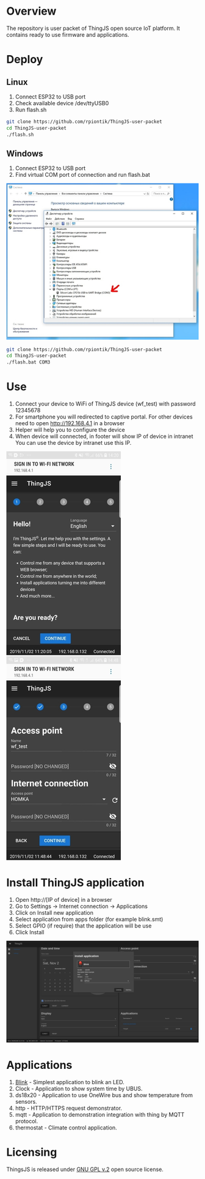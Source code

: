 # Overview
The repository is user packet of ThingJS open source IoT platform. It contains ready to use firmware and applications.

# Deploy

## Linux
1. Connect ESP32 to USB port
2. Check available device /dev/ttyUSB0
3. Run flash.sh
``` bash
git clone https://github.com/rpiontik/ThingJS-user-packet
cd ThingJS-user-packet
./flash.sh

```

## Windows
1. Connect ESP32 to USB port
2. Find virtual COM port of connection and run flash.bat 

![COM port in system](images/win_port.jpg)

``` bash
git clone https://github.com/rpiontik/ThingJS-user-packet
cd ThingJS-user-packet
./flash.bat COM3
```

# Use
1. Connect your device to WiFi of ThingJS device (wf_test) with password 12345678
2. For smartphone you will redirected to captive portal. For other devices need to open http://192.168.4.1 in a browser
3. Helper will help you to configure the device
4. When device will connected, in footer will show IP of device in intranet You can use the device by intranet use this IP.

![Helper start](images/helper_start.jpg) ![Helper net](images/helper_net.jpg)


# Install ThingJS application
1. Open http://[IP of device] in a browser
2. Go to Settings -> Internet connection -> Applications
3. Click on Install new application
4. Select application from apps folder (for example blink.smt)
5. Select GPIO (if require) that the application will be use
6. Click Install

![alt text](images/app_install.png)

# Applications
1. [Blink](docs/BLINK.md) - Simplest application to blink an LED.
2. Clock - Application to show system time by UBUS.
3. ds18x20 - Application to use OneWire bus and show temperature from sensors.
4. http - HTTP/HTTPS request demonstrator.
5. mqtt - Application to demonstration integration with thing by MQTT protocol.
6. thermostat - Climate control application.

# Licensing
ThingsJS is released under
[GNU GPL v.2](http://www.gnu.org/licenses/old-licenses/gpl-2.0.html)
open source license.
